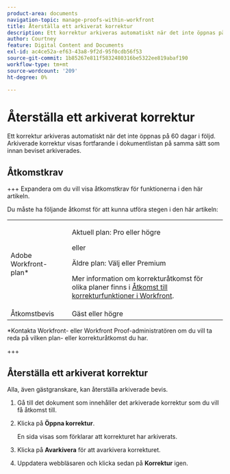 ```yaml
---
product-area: documents
navigation-topic: manage-proofs-within-workfront
title: Återställa ett arkiverat korrektur
description: Ett korrektur arkiveras automatiskt när det inte öppnas på 60 dagar i följd. Arkiverade korrektur visas fortfarande i dokumentlistan på samma sätt som innan beviset arkiverades.
author: Courtney
feature: Digital Content and Documents
exl-id: ac4ce52a-ef63-43a8-9f2d-95f0cdb56f53
source-git-commit: 1b85267e811f5832480316be5322ee819abaf190
workflow-type: tm+mt
source-wordcount: '209'
ht-degree: 0%

---
```


# Återställa ett arkiverat korrektur

Ett korrektur arkiveras automatiskt när det inte öppnas på 60 dagar i följd. Arkiverade korrektur visas fortfarande i dokumentlistan på samma sätt som innan beviset arkiverades.

## Åtkomstkrav

+++ Expandera om du vill visa åtkomstkrav för funktionerna i den här artikeln.

Du måste ha följande åtkomst för att kunna utföra stegen i den här artikeln:

<table style="table-layout:auto"> 
 <col> 
 <col> 
 <tbody> 
  <tr> 
   <td role="rowheader">Adobe Workfront-plan*</td> 
   <td> <p>Aktuell plan: Pro eller högre</p> <p>eller</p> <p>Äldre plan: Välj eller Premium</p> <p>Mer information om korrekturåtkomst för olika planer finns i <a href="/help/quicksilver/administration-and-setup/manage-workfront/configure-proofing/access-to-proofing-functionality.md" class="MCXref xref">Åtkomst till korrekturfunktioner i Workfront</a>.</p> </td> 
  </tr>

<tr> 
   <td role="rowheader">Åtkomstbevis </td> 
   <td>Gäst eller högre</td> 
  </tr> 
 </tbody> 
</table>

&#42;Kontakta Workfront- eller Workfront Proof-administratören om du vill ta reda på vilken plan- eller korrekturåtkomst du har.

+++

## Återställa ett arkiverat korrektur

Alla, även gästgranskare, kan återställa arkiverade bevis.

1. Gå till det dokument som innehåller det arkiverade korrektur som du vill få åtkomst till.
1. Klicka på **Öppna korrektur**.

   En sida visas som förklarar att korrekturet har arkiverats.

1. Klicka på **Avarkivera** för att avarkivera korrekturet.
1. Uppdatera webbläsaren och klicka sedan på **Korrektur** igen.
